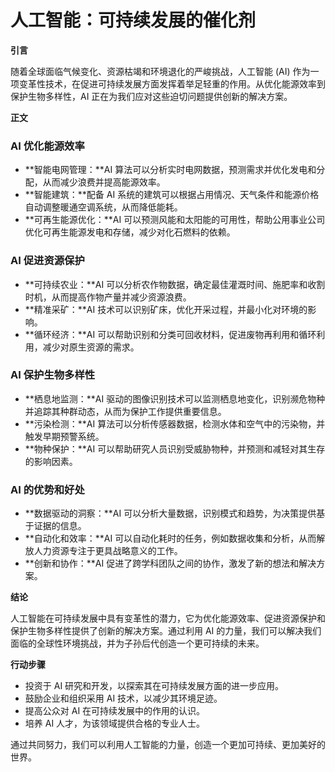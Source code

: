 # 人工智能：可持续发展的催化剂

**引言**

随着全球面临气候变化、资源枯竭和环境退化的严峻挑战，人工智能 (AI) 作为一项变革性技术，在促进可持续发展方面发挥着举足轻重的作用。从优化能源效率到保护生物多样性，AI 正在为我们应对这些迫切问题提供创新的解决方案。

**正文**

### AI 优化能源效率

* **智能电网管理：**AI 算法可以分析实时电网数据，预测需求并优化发电和分配，从而减少浪费并提高能源效率。
* **智能建筑：**配备 AI 系统的建筑可以根据占用情况、天气条件和能源价格自动调整暖通空调系统，从而降低能耗。
* **可再生能源优化：**AI 可以预测风能和太阳能的可用性，帮助公用事业公司优化可再生能源发电和存储，减少对化石燃料的依赖。

### AI 促进资源保护

* **可持续农业：**AI 可以分析农作物数据，确定最佳灌溉时间、施肥率和收割时机，从而提高作物产量并减少资源浪费。
* **精准采矿：**AI 技术可以识别矿床，优化开采过程，并最小化对环境的影响。
* **循环经济：**AI 可以帮助识别和分类可回收材料，促进废物再利用和循环利用，减少对原生资源的需求。

### AI 保护生物多样性

* **栖息地监测：**AI 驱动的图像识别技术可以监测栖息地变化，识别濒危物种并追踪其种群动态，从而为保护工作提供重要信息。
* **污染检测：**AI 算法可以分析传感器数据，检测水体和空气中的污染物，并触发早期预警系统。
* **物种保护：**AI 可以帮助研究人员识别受威胁物种，并预测和减轻对其生存的影响因素。

### AI 的优势和好处

* **数据驱动的洞察：**AI 可以分析大量数据，识别模式和趋势，为决策提供基于证据的信息。
* **自动化和效率：**AI 可以自动化耗时的任务，例如数据收集和分析，从而解放人力资源专注于更具战略意义的工作。
* **创新和协作：**AI 促进了跨学科团队之间的协作，激发了新的想法和解决方案。

**结论**

人工智能在可持续发展中具有变革性的潜力，它为优化能源效率、促进资源保护和保护生物多样性提供了创新的解决方案。通过利用 AI 的力量，我们可以解决我们面临的全球性环境挑战，并为子孙后代创造一个更可持续的未来。

**行动步骤**

* 投资于 AI 研究和开发，以探索其在可持续发展方面的进一步应用。
* 鼓励企业和组织采用 AI 技术，以减少其环境足迹。
* 提高公众对 AI 在可持续发展中的作用的认识。
* 培养 AI 人才，为该领域提供合格的专业人士。

通过共同努力，我们可以利用人工智能的力量，创造一个更加可持续、更加美好的世界。
